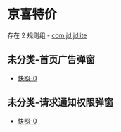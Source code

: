# 京喜特价

存在 2 规则组 - [com.jd.jdlite](/src/apps/com.jd.jdlite.ts)

## 未分类-首页广告弹窗

- [快照-0](https://i.gkd.li/i/12727396)

## 未分类-请求通知权限弹窗

- [快照-0](https://i.gkd.li/i/13062969)
